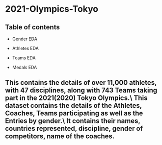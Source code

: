 # 2021-Olympics-Tokyo

## Table of contents

* Gender EDA

* Athletes EDA

* Teams EDA

* Medals EDA


## This contains the details of over 11,000 athletes, with 47 disciplines, along with 743 Teams taking part in the 2021(2020) Tokyo Olympics.\ This dataset contains the details of the Athletes, Coaches, Teams participating as well as the Entries by gender.\ It contains their names, countries represented, discipline, gender of competitors, name of the coaches.
